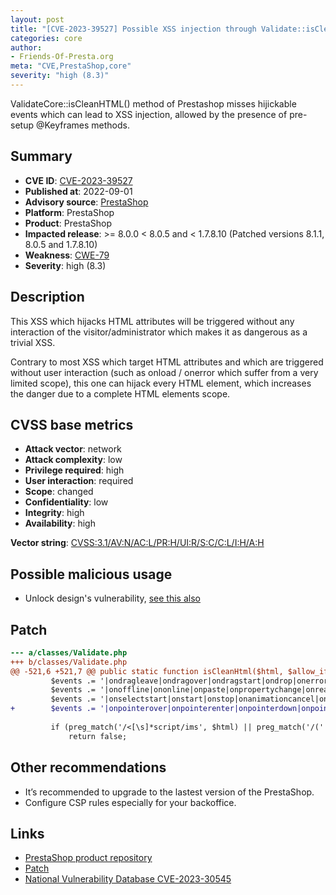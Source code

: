 ```yaml
---
layout: post
title: "[CVE-2023-39527] Possible XSS injection through Validate::isCleanHTML method"
categories: core
author:
- Friends-Of-Presta.org
meta: "CVE,PrestaShop,core"
severity: "high (8.3)"
---
```


ValidateCore::isCleanHTML() method of Prestashop misses hijickable events which can lead to XSS injection, allowed by the presence of pre-setup @Keyframes methods.

## Summary

* **CVE ID**: [CVE-2023-39527](https://cve.mitre.org/cgi-bin/cvename.cgi?name=CVE-2023-39527)
* **Published at**: 2022-09-01
* **Advisory source**: [PrestaShop](https://github.com/PrestaShop/PrestaShop/security/advisories/GHSA-xw2r-f8xv-c8xp)
* **Platform**: PrestaShop
* **Product**: PrestaShop
* **Impacted release**: >= 8.0.0 < 8.0.5 and < 1.7.8.10 (Patched versions 8.1.1, 8.0.5 and 1.7.8.10)
* **Weakness**: [CWE-79](https://cwe.mitre.org/data/definitions/79.html)
* **Severity**: high (8.3)

## Description

This XSS which hijacks HTML attributes will be triggered without any interaction of the visitor/administrator which makes it as dangerous as a trivial XSS.

Contrary to most XSS which target HTML attributes and which are triggered without user interaction (such as onload / onerror which suffer from a very limited scope), this one can hijack every HTML element, which increases the danger due to a complete HTML elements scope.


## CVSS base metrics

* **Attack vector**: network
* **Attack complexity**: low
* **Privilege required**: high
* **User interaction**: required
* **Scope**: changed
* **Confidentiality**: low
* **Integrity**: high
* **Availability**: high

**Vector string**: [CVSS:3.1/AV:N/AC:L/PR:H/UI:R/S:C/C:L/I:H/A:H](https://nvd.nist.gov/vuln-metrics/cvss/v3-calculator?vector=AV:N/AC:L/PR:H/UI:R/S:C/C:L/I:H/A:H)

## Possible malicious usage

* Unlock design's vulnerability, [see this also](https://security.friendsofpresta.org/modules/2023/02/07/stored-xss.html)

## Patch

```diff
--- a/classes/Validate.php
+++ b/classes/Validate.php
@@ -521,6 +521,7 @@ public static function isCleanHtml($html, $allow_iframe = false)
         $events .= '|ondragleave|ondragover|ondragstart|ondrop|onerrorupdate|onfilterchange|onfinish|onfocusin|onfocusout|onhashchange|onhelp|oninput|onlosecapture|onmessage|onmouseup|onmovestart';
         $events .= '|onoffline|ononline|onpaste|onpropertychange|onreadystatechange|onresizeend|onresizestart|onrowenter|onrowexit|onrowsdelete|onrowsinserted|onscroll|onsearch|onselectionchange';
         $events .= '|onselectstart|onstart|onstop|onanimationcancel|onanimationend|onanimationiteration|onanimationstart';
+        $events .= '|onpointerover|onpointerenter|onpointerdown|onpointermove|onpointerup|onpointerout|onpointerleave|onpointercancel|ongotpointercapture|onlostpointercapture';
 
         if (preg_match('/<[\s]*script/ims', $html) || preg_match('/(' . $events . ')[\s]*=/ims', $html) || preg_match('/.*script\:/ims', $html)) {
             return false;

```

## Other recommendations

* It’s recommended to upgrade to the lastest version of the PrestaShop.
* Configure CSP rules especially for your backoffice.


## Links

* [PrestaShop product repository](https://github.com/PrestaShop/PrestaShop/security/advisories/GHSA-xw2r-f8xv-c8xp)
* [Patch](https://github.com/PrestaShop/PrestaShop/commit/afc14f8eaa058b3e6a20ac43e033ee2656fb88b4.patch)
* [National Vulnerability Database CVE-2023-30545](https://nvd.nist.gov/vuln/detail/CVE-2023-39527)


